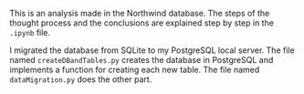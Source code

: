 This is an analysis made in the Northwind database. The steps of the thought process and the conclusions
are explained step by step in the `.ipynb` file.

I migrated the database from SQLite to my PostgreSQL local server. The file named `createDBandTables.py` creates the database in PostgreSQL and implements a function for creating each new table. The file named `dataMigration.py` does the other part.



